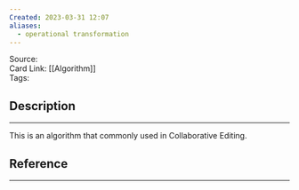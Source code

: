 ```yaml
---
Created: 2023-03-31 12:07
aliases:
  - operational transformation
---
```


Source:  
Card Link: [[Algorithm]]  
Tags:

## Description
---

This is an algorithm that commonly used in Collaborative Editing.

## Reference
---
